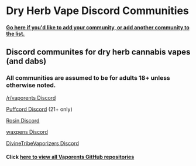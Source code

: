 # Dry Herb Vape Discord Communities

#### [Go here if you'd like to add your community, or add another community to the list.](https://github.com/Vaporents/How-To-Contribute)

## Discord communites for dry herb cannabis vapes (and dabs)

### All communities are assumed to be for adults 18+ unless otherwise noted.

[/r/vaporents Discord](https://discord.gg/DNyeZHfjqg)

[Puffcord Discord](https://discord.gg/3RkZJUjehe) (21+ only)

[Rosin Discord](https://discord.gg/mfvSG6w3Pa)

[waxpens Discord](https://discord.gg/JPzZ4U6SrC)

[DivineTribeVaporizers Discord](https://discord.gg/ZSqg2HYPTY)


#### Click [here to view all Vaporents GitHub repositories](https://github.com/Vaporents?tab=repositories)
